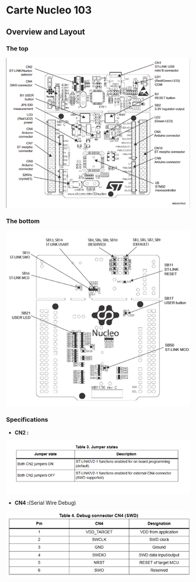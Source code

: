 # Carte Nucleo 103
## Overview and Layout
### The top 
![layout](./layout.png)
### The bottom 
![layout](./layout_bottom.png)
### Specifications
- **CN2 :** 

![layout](./CN2_.png)
- **CN4 :**(Serial Wire Debug)

![layout](./CN4.png)
